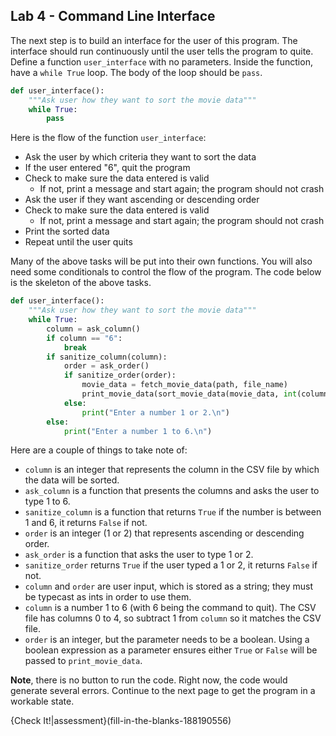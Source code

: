 ## Lab 4 - Command Line Interface

The next step is to build an interface for the user of this program. The interface should run continuously until the user tells the program to quite. Define a function `user_interface` with no parameters. Inside the function, have a `while True` loop. The body of the loop should be `pass`.

```python
def user_interface():
    """Ask user how they want to sort the movie data"""
    while True:
        pass
```

Here is the flow of the function `user_interface`:
* Ask the user by which criteria they want to sort the data
* If the user entered "6", quit the program
* Check to make sure the data entered is valid
  * If not, print a message and start again; the program should not crash
* Ask the user if they want ascending or descending order
* Check to make sure the data entered is valid
  * If not, print a message and start again; the program should not crash
* Print the sorted data
* Repeat until the user quits

Many of the above tasks will be put into their own functions. You will also need some conditionals to control the flow of the program. The code below is the skeleton of the above tasks.

```python
def user_interface():
    """Ask user how they want to sort the movie data"""
    while True:
        column = ask_column()
        if column == "6":
            break
        if sanitize_column(column):
            order = ask_order()
            if sanitize_order(order):
                movie_data = fetch_movie_data(path, file_name) 
                print_movie_data(sort_movie_data(movie_data, int(column) - 1, int(order) == 2))
            else:
                print("Enter a number 1 or 2.\n")
        else:
            print("Enter a number 1 to 6.\n")
```

Here are a couple of things to take note of:
* `column` is an integer that represents the column in the CSV file by which the data will be sorted.
* `ask_column` is a function that presents the columns and asks the user to type 1 to 6.
* `sanitize_column` is a function that returns `True` if the number is between 1 and 6, it returns `False` if not.
* `order` is an integer (1 or 2) that represents ascending or descending order.
* `ask_order` is a function that asks the user to type 1 or 2.
* `sanitize_order` returns `True` if the user typed a 1 or 2, it returns `False` if not.
* `column` and `order` are user input, which is stored as a string; they must be typecast as ints in order to use them.
* `column` is a number 1 to 6 (with 6 being the command to quit). The CSV file has columns 0 to 4, so subtract 1 from `column` so it matches the CSV file.
* `order` is an integer, but the parameter needs to be a boolean. Using a boolean expression as a parameter ensures either `True` or `False` will be passed to `print_movie_data`.

**Note**, there is no button to run the code. Right now, the code would generate several errors. Continue to the next page to get the program in a workable state.

{Check It!|assessment}(fill-in-the-blanks-188190556)
